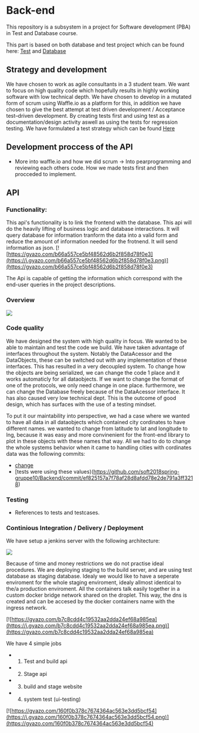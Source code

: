 # Back-end
This repository is a subsystem in a project for Software development (PBA) in Test and Database course.

This part is based on both database and test project which can be found here: [Test](https://github.com/datsoftlyngby/soft2018spring-test-teaching-material/blob/master/exercises/Final%20Assignment%202018.pdf) and [Database](https://github.com/datsoftlyngby/soft2018spring-databases-teaching-material/blob/master/assignments/Project%20Description.ipynb)

## Strategy and development
We have chosen to work as agile consultants in a 3 student team. We want to focus on high quality code which hopefully results in highly working software with low technical depth. We have chosen to develop in a mutated form of scrum using Waffle.io as a platform for this, in addition we have chosen to give the best attempt at test driven development / Acceptance test–driven development. By creating tests first and using test as a documentation/design activity aswell as using the tests for regression testing. We have formulated a test strategy which can be found [Here](https://github.com/soft2018spring-gruppe10/Report/blob/master/Test%20Strategy.md)

## Development proccess of the API
- More into waffle.io and how we did scrum -> Into pearprogramming and reviewing each others code. How we made tests first and then procceded to implement.

## API
### Functionality:
This api's functionality is to link the frontend with the database. This api will do the heavily lifting of business logic and database interactions. It will query database for information tranform the data into a valid form and reduce the amount of information needed for the frotnend. It will send information as json. 
[![https://gyazo.com/b66a557ce5bf48562d6b2f858d78f0e3](https://i.gyazo.com/b66a557ce5bf48562d6b2f858d78f0e3.png)](https://gyazo.com/b66a557ce5bf48562d6b2f858d78f0e3)

The Api is capable of getting the information which correspond with the end-user queries in the project descriptions.

### Overview
![](https://github.com/soft2018spring-gruppe10/Backend/blob/master/Documentation/Pictures/Classdiagram2.png)


### Code quality
We have designed the system with high quality in focus. We wanted to be able to maintain and test the code we build. We have taken advantage of interfaces throughout the system. Notably the DataAcessor and the DataObjects, these can be switched out with any implementation of these interfaces. This has resulted in a very decoupled system. To change how the objects are being serialized, we can change the code 1 place and it works automaticly for all dataobjects. If we want to change the format of one of the protocols, we only need change in one place. furthermore, we can change the Database freely because of the DataAcessor interface. It has also caused very low technical dept. This is the outcome of good design, which has surfaces with the use of a testing mindset.

To put it our maintability into perspective, we had a case where we wanted to have all data in all dataobjects which contained city cordinates to have different names. we wanted to change from latitude to lat and longitude to lng, because it was easy and more convinenient for the front-end library to plot in these objects with these names that way. All we had to do to change the whole systems behavior when it came to handling cities with cordinates data was the following commits:
- [change](https://github.com/soft2018spring-gruppe10/Backend/commit/6032c043d54f325a4a5b92bb9f04a594c6338243)
- [tests were using these values)(https://github.com/soft2018spring-gruppe10/Backend/commit/ef825157a7f78af28d8afdd78e2de791a3ff3218)

### Testing
- References to tests and testcases.

### Continious Integration / Delivery / Deployment 
We have setup a jenkins server with the following architecture:

![](https://github.com/soft2018spring-gruppe10/Backend/blob/master/Documentation/Pictures/Deploymentdiagram1.png)

Because of time and money restrictions we do not practise ideal procedures. We are deploying staging to the build server, and are using test database as staging database. Idealy we would like to have a seperate enviroment for the whole staging enviroment, idealy allmost identical to the/a production enviroment. All the containers talk easily together in a custom docker bridge network shared on the droplet. This way, the dns is created and can be accesed by the docker containers name with the ingress network.

[![https://gyazo.com/b7c8cdd4c19532aa2dda24ef68a985ea](https://i.gyazo.com/b7c8cdd4c19532aa2dda24ef68a985ea.png)](https://gyazo.com/b7c8cdd4c19532aa2dda24ef68a985ea)

We have 4 simple jobs

- 1. Test and build api
- 2. Stage api
- 3. build and stage website
- 4. system test (ui-testing)

[![https://gyazo.com/160f0b378c7674364ac563e3dd5bcf54](https://i.gyazo.com/160f0b378c7674364ac563e3dd5bcf54.png)](https://gyazo.com/160f0b378c7674364ac563e3dd5bcf54)
